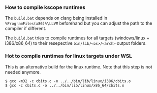 ### How to compile kscope runtimes

The `build.bat` depends on clang being installed in `%ProgramFiles(x86)%\LLVM` beforehand but you can adjust the path to the compiler if different.

The `build.bat` tries to compile runtimes for all targets (windows/linux + i386/x86_64) to their resepective `bin/lib/<os>/<arch>` output folders.

### Hot to compile runtimes for linux targets under WSL

This is an alternative build for the linux runtime. Note that this step is not needed anymore.

    $ gcc -m32 -c cbits.c -o ../../bin/lib/linux/i386/cbits.o
    $ gcc -c cbits.c -o ../../bin/lib/linux/x86_64/cbits.o
    